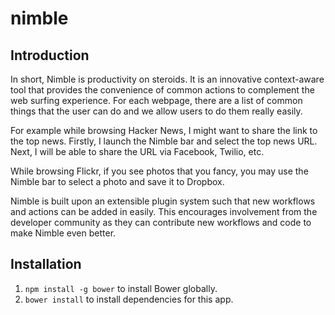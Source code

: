 nimble
======

## Introduction

In short, Nimble is productivity on steroids. It is an innovative context-aware tool that provides the convenience of common actions to complement the web surfing experience. For each webpage, there are a list of common things that the user can do and we allow users to do them really easily.

For example while browsing Hacker News, I might want to share the link to the top news. Firstly, I launch the Nimble bar and select the top news URL. Next, I will be able to share the URL via Facebook, Twilio, etc.

While browsing Flickr, if you see photos that you fancy, you may use the Nimble bar to select a photo and save it to Dropbox.

Nimble is built upon an extensible plugin system such that new workflows and actions can be added in easily. This encourages involvement from the developer community as they can contribute new workflows and code to make Nimble even better.

## Installation

1. `npm install -g bower` to install Bower globally.
2. `bower install` to install dependencies for this app.
